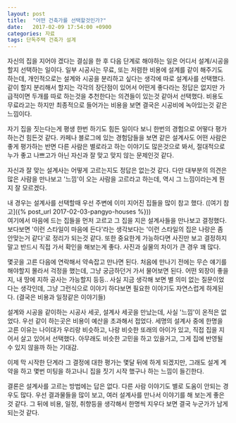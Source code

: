 ```yaml
---
layout: post
title:  "어떤 건축가를 선택할것인가?"
date:   2017-02-09 17:54:00 +0900
categories: 자료
tags: 단독주택 건축가 설계
---
```


자신의 집을 지어야 겠다는 결심을 한 후 다음 단계로 해야하는 일은 어디서 설계/시공을 할지 선택하는 일이다.
일부 시공사는 무료, 또는 저렴한 비용에 설계를 같이 해주기도 하는데, 개인적으로는 설계와 시공을 분리하고 싶다는 생각에 따로 설계사를 선택했다.
같이 할지 분리해서 할지는 각각의 장단점이 있어서 어떤게 좋다라는 정답은 없지만 가급적이면 두개를 따로 하는것을 추천한다는 의견들이 있는것 같아서 선택했다.
비용도 무료라고는 하지만 최종적으로 들어가는 비용을 보면 결국은 시공비에 녹아있는것 같은 느낌이다.

자기 집을 짓는다는게 평생 한번 하기도 힘든 일이다 보니 한번의 경험으로 어떻다 평가하는건 힘든것 같다.
카페나 블로그에 있는 경험담들을 보면 같은 설계사도 어떤 사람은 좋게 평가하는 반면 다른 사람은 별로라고 하는 이야기도 많은것으로 봐서, 절대적으로 누가 좋고 나쁘고가 아닌 자신과 잘 맞고 맞지 않는 문제인것 같다.

자신과 잘 맞는 설계사는 어떻게 고르는지도 정답은 없는것 같다.
다만 대부분의 의견은 많은 사람을 만나보고 '느낌'이 오는 사람을 고르라고 하는데, 역시 그 느낌이라는게 뭔지 잘 모르겠다.

내 경우는 설계사를 선택할때 우선 주변에 이미 지어진 집들을 많이 참고 했다. ([여기 참고]({% post_url 2017-02-03-pangyo-houses %}))  
여기에서 마음에 드는 집들을 먼저 고르고 그 집을 지은 설계사들을 만나보고 결정했다.
보다보면 '이런 스타일이 마음에 든다'라는 생각보다는 '이런 스타일의 집은 나랑은 좀 안맞는거 같다'로 정리가 되는것 같다.
또한 중요한게 가능하다면 사진만 보고 결정하지 말고 반드시 직접 가서 확인을 해보는게 좋다. 사진과 실물의 차이가 큰 경우 꽤 많다.

몇곳을 고른 다음에 연락해서 약속잡고 만나면 된다.
처음에 만나기 전에는 무슨 얘기를 해야할지 몰라서 걱정을 했는데, 그냥 궁금하던거 가서 물어보면 된다.
어떤 외장이 좋을지, 내 땅에 지하 공사는 가능할지 등등.. 
사실 지금 생각해 보면 별 의미 없는 질문이었다는 생각인데, 그냥 그런식으로 이야기 하다보면 필요한 이야기도 자연스럽게 하게된다.
(결국은 비용과 일정같은 이야기들)

설계와 시공을 같이하는 시공사 세곳, 설계사 세곳을 만났는데, 사실 '느낌'이 온적은 없었다.
우선 같이 하는곳은 비용이 예산을 초과해서 접었다.
세명의 설계사 중에 한명을 고른 이유는 나이대가 우리랑 비슷하고, 나랑 비슷한 또래의 아이가 있고, 직접 집을 지어서 살고 있어서 선택했다.
아무래도 비슷한 고민을 하고 있을거고, 그게 집에 반영될 수 있지 않을까 하는 기대감.

이제 막 시작한 단계라 그 결정에 대한 평가는 몇달 뒤에 하게 되겠지만, 그래도 설계 계약을 하고 몇번 미팅을 하고나니 집을 짓기 시작 했구나 하는 느낌이 들긴한다.

결론은 설계사를 고르는 방법에는 답은 없다. 다른 사람 이야기도 별로 도움이 안되는 경우도 많다.
우선 결과물들을 많이 보고, 여러 설계사를 만나서 이야기를 해 보는게 좋은것 같다.
그 뒤에 비용, 일정, 취향등을 생각해서 한명씩 지우다 보면 결국 누군가가 남게 되는것 같다.

